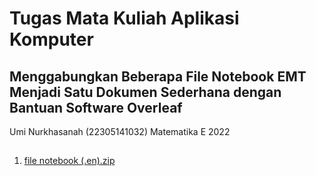 # Tugas Mata Kuliah Aplikasi Komputer
## Menggabungkan Beberapa File Notebook EMT Menjadi Satu Dokumen Sederhana dengan Bantuan Software Overleaf

Umi Nurkhasanah (22305141032) Matematika E 2022
##
1. [file notebook (.en).zip](https://github.com/uminrr/Aplikasi-Komputerr/files/13523724/file.notebook.en.zip)

